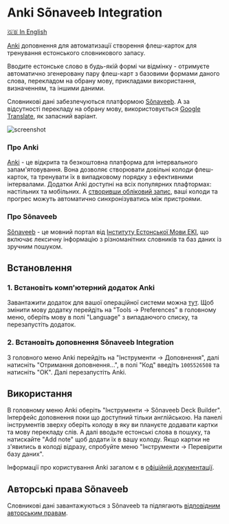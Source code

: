 # Anki Sõnaveeb Integration

[🇬🇧 In English](README.md)

[Anki](https://apps.ankiweb.net/) доповнення для автоматизації створення флеш-карток для тренування естонського словникового запасу.

Вводите естонське слово в будь-якій формі чи відмінку - отримуєте автоматично згенеровану пару флеш-карт з базовими формами даного слова, перекладом на обрану мову, прикладами використання, визначенням, та іншими даними.

Словникові дані забезпечуються платформою [Sõnaveeb](https://sonaveeb.ee/). А за відсутності перекладу на обрану мову, використовується [Google Translate](https://translate.google.com), як запасний варіант.

![screenshot](https://github.com/user-attachments/assets/84e9c5af-e619-4e33-8d00-b0d53b40fcbc)

### Про Anki

[Anki](https://apps.ankiweb.net/) - це відкрита та безкоштовна платформа для інтервального запам'ятовування. Вона дозволяє створювати довільні колоди флеш-карток, та тренувати їх в випадковому порядку з ефективними інтервалами. Додатки Anki доступні на всіх популярних плафтормах: настільних та мобільних. А [створивши обліковий запис](https://ankiweb.net/account/signup), ваші колоди та прогрес можуть автоматично синхронізуватись між пристроями.

### Про Sõnaveeb

[Sõnaveeb](https://sonaveeb.ee/) - це мовний портал від [Інституту Естонської Мови EKI](https://www.eki.ee/EN/), що включає лексичну інформацію з різноманітних словників та баз даних із зручним пошуком.


## Встановлення

### 1. Встановіть комп'ютерний додаток Anki

Завантажити додаток для вашої операційної системи можна [тут](https://apps.ankiweb.net/#download). Щоб змінити мову додатку перейдіть на "Tools -> Preferences" в головному меню, оберіть мову в полі "Language" з випадаючого списку, та перезапустіть додаток.

### 2. Встановіть доповнення Sõnaveeb Integration

З головного меню Anki перейдіть на "Інструменти -> Доповнення", далі натисніть "Отримання доповнення...", в полі "Код" введіть `1005526508` та натисніть "OK". Далі перезапустіть Anki.


## Використання

В головному меню Anki оберіть "Інструменти -> Sõnaveeb Deck Builder". Інтерфейс доповнення поки що доступний тільки англійською. На панелі інструментів зверху оберіть колоду в яку ви плануєте додавати картки та мову перекладу слів. А далі вводьте естонські слова в пошуку, та натискайте "Add note" щоб додати їх в вашу колоду. Якщо картки не з'явились в колоді відразу, спробуйте меню "Інструменти -> Перевірити базу даних".

Інформації про користування Anki загалом є в [офіційній документації](https://docs.ankiweb.net/).


## Авторські права Sõnaveeb

Словникові дані завантажуються з Sõnaveeb та підлягають [відповідним авторським правам](https://sonaveeb.ee/about#autor).
